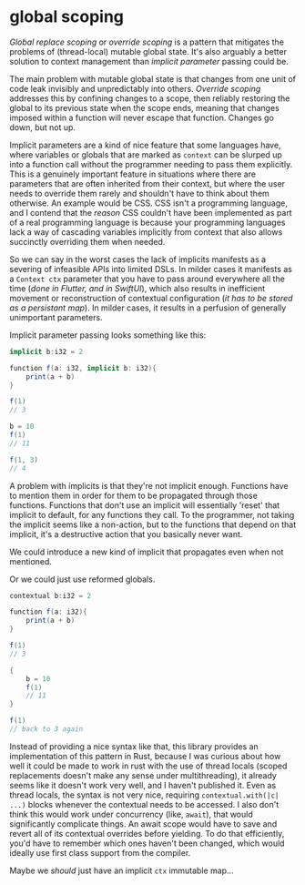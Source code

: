 # global scoping

*Global replace scoping* or *override scoping* is a pattern that mitigates the problems of (thread-local) mutable global state. It's also arguably a better solution to context management than *implicit parameter* passing could be.

The main problem with mutable global state is that changes from one unit of code leak invisibly and unpredictably into others. *Override scoping* addresses this by confining changes to a scope, then reliably restoring the global to its previous state when the scope ends, meaning that changes imposed within a function will never escape that function. Changes go down, but not up.

Implicit parameters are a kind of nice feature that some languages have, where variables or globals that are marked as `context` can be slurped up into a function call without the programmer needing to pass them explicitly. This is a genuinely important feature in situations where there are parameters that are often inherited from their context, but where the user needs to override them rarely and shouldn't have to think about them otherwise. An example would be CSS. CSS isn't a programming language, and I contend that the *reason* CSS couldn't have been implemented as part of a real programming language is because your programming languages lack a way of cascading variables implicitly from context that also allows succinctly overriding them when needed.

So we can say in the worst cases the lack of implicits manifests as a severing of infeasible APIs into limited DSLs. In milder cases it manifests as a `Context ctx` parameter that you have to pass around everywhere all the time (*done in Flutter, and in SwiftUI*), which also results in inefficient movement or reconstruction of contextual configuration (*it has to be stored as a persistant map*). In milder cases, it results in a perfusion of generally unimportant parameters.

Implicit parameter passing looks something like this:

```scala
implicit b:i32 = 2

function f(a: i32, implicit b: i32){
    print(a + b)
}

f(1)
// 3

b = 10
f(1)
// 11

f(1, 3)
// 4
```

A problem with implicits is that they're not implicit enough. Functions have to mention them in order for them to be propagated through those functions. Functions that don't use an implicit will essentially 'reset' that implicit to default, for any functions they call. To the programmer, not taking the implicit seems like a non-action, but to the functions that depend on that implicit, it's a destructive action that you basically never want.

We could introduce a new kind of implicit that propagates even when not mentioned.

Or we could just use reformed globals.

```scala
contextual b:i32 = 2

function f(a: i32){
    print(a + b)
}

f(1)
// 3

{
    b = 10
    f(1)
    // 11
}

f(1)
// back to 3 again
```

Instead of providing a nice syntax like that, this library provides an implementation of this pattern in Rust, because I was curious about how well it could be made to work in rust with the use of thread locals (scoped replacements doesn't make any sense under multithreading), it already seems like it doesn't work very well, and I haven't published it. Even as thread locals, the syntax is not very nice, requiring `contextual.with(|c| ...)` blocks whenever the contextual needs to be accessed. I also don't think this would work under concurrency (like, `await`), that would significantly complicate things. An await scope would have to save and revert all of its contextual overrides before yielding. To do that efficiently, you'd have to remember which ones haven't been changed, which would ideally use first class support from the compiler.

Maybe we *should* just have an implicit `ctx` immutable map...